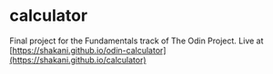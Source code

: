 # calculator
Final project for the Fundamentals track of The Odin Project. Live at [https://shakani.github.io/odin-calculator](https://shakani.github.io/calculator)

